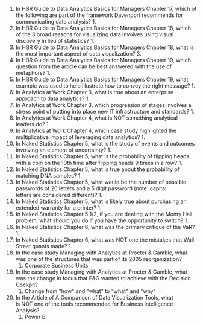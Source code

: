 1. In HBR Guide to Data Analytics Basics for Managers Chapter 17, which of the following are part of the framework Davenport recommends for communicating data analysis?
	1. 
2. In HBR Guide to Data Analytics Basics for Managers Chapter 18, which of the 3 broad reasons for visualizing data involves using visual discovery in lieu of statistics?
	1. 
3. In HBR Guide to Data Analytics Basics for Managers Chapter 18, what is the most important aspect of data visualization?
	3. 
4. In HBR Guide to Data Analytics Basics for Managers Chapter 19, which question from the article can be best answered with the use of metaphors?
	1. 
5. In HBR Guide to Data Analytics Basics for Managers Chapter 19, what example was used to help illustrate how to convey the right message?
	1. 
6. In Analytics at Work Chapter 3, what is true about an enterprise approach to data analytics?
	1. 
7. In Analytics at Work Chapter 3, which progression of stages involves a stress point of putting into place new IT infrastructure and standards?
	1. 
8. In Analytics at Work Chapter 4, what is NOT something analytical leaders do?
	1. 
9. In Analytics at Work Chapter 4, which case study highlighted the multiplicative impact of leveraging data analytics?
	1. 
10. In Naked Statistics Chapter 5, what is the study of events and outcomes involving an element of uncertainty?
	1. 
11. In Naked Statistics Chapter 5, what is the probability of flipping heads with a coin on the 10th time after flipping heads 9 times in a row?
	1. 
12. In Naked Statistics Chapter 5, what is true about the probability of matching DNA samples?
	1. 
13. In Naked Statistics Chapter 5, what would be the number of possible passwords of 26 letters and a 5 digit password (note: capital letters are considered different)?
	1. 
14. In Naked Statistics Chapter 5, what is likely true about purchasing an extended warranty for a printer?
	1. 
15. In Naked Statistics Chapter 5 1/2, if you are dealing with the Monty Hall problem, what should you do if you have the opportunity to switch?
	1. 
16. In Naked Statistics Chapter 6, what was the primary critique of the VaR?
	1. 
17. In Naked Statistics Chapter 6, what was NOT one the mistakes that Wall Street quants made?
	1. 
18. In the case study Managing with Analytics at Procter & Gamble, what was one of the structures that was part of its 2005 reorganization?
	1. Corporate Business Units
19. In the case study Managing with Analytics at Procter & Gamble, what was the change in focus that P&G wanted to achieve with the Decision Cockpit?
	1. Change from "how" and "what" to "what" and "why"
20. In the Article of A Comparison of Data Visualization Tools, what is NOT one of the tools recommended for Business Intelligence Analysis?
	1. Power BI